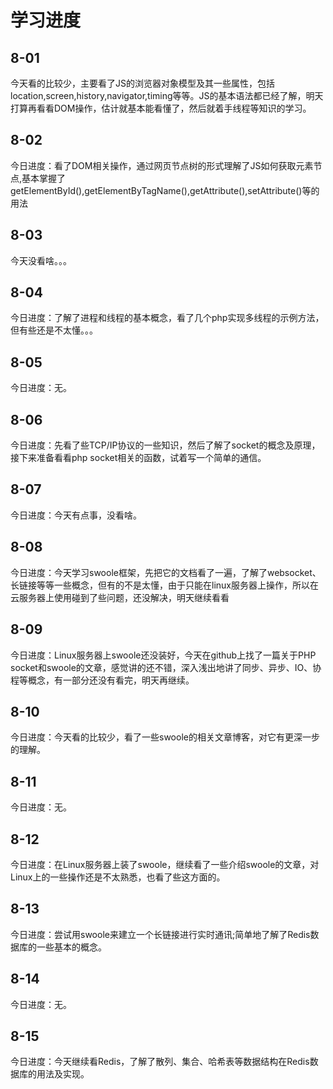 <h1>学习进度</h1>
<h2>8-01</h2>
  <p>今天看的比较少，主要看了JS的浏览器对象模型及其一些属性，包括location,screen,history,navigator,timing等等。JS的基本语法都已经了解，明天打算再看看DOM操作，估计就基本能看懂了，然后就着手线程等知识的学习。</p>
<h2>8-02</h2>
  <p>今日进度：看了DOM相关操作，通过网页节点树的形式理解了JS如何获取元素节点,基本掌握了getElementById(),getElementByTagName(),getAttribute(),setAttribute()等的用法</p>
<h2>8-03</h2>
  <p>今天没看啥。。。</p>
<h2>8-04</h2>
  <p>今日进度：了解了进程和线程的基本概念，看了几个php实现多线程的示例方法，但有些还是不太懂。。。</p>
<h2>8-05</h2>
  <p>今日进度：无。</p>
<h2>8-06</h2>
  <p>今日进度：先看了些TCP/IP协议的一些知识，然后了解了socket的概念及原理，接下来准备看看php socket相关的函数，试着写一个简单的通信。</p>
<h2>8-07</h2>
  <p>今日进度：今天有点事，没看啥。</p>
<h2>8-08</h2>
  <p>今日进度：今天学习swoole框架，先把它的文档看了一遍，了解了websocket、长链接等等一些概念，但有的不是太懂，由于只能在linux服务器上操作，所以在云服务器上使用碰到了些问题，还没解决，明天继续看看</p>
<h2>8-09</h2>
  <p>今日进度：Linux服务器上swoole还没装好，今天在github上找了一篇关于PHP socket和swoole的文章，感觉讲的还不错，深入浅出地讲了同步、异步、IO、协程等概念，有一部分还没有看完，明天再继续。</p>
<h2>8-10</h2>
  <p>今日进度：今天看的比较少，看了一些swoole的相关文章博客，对它有更深一步的理解。</p>
<h2>8-11</h2>
  <p>今日进度：无。</p>
<h2>8-12</h2>
  <p>今日进度：在Linux服务器上装了swoole，继续看了一些介绍swoole的文章，对Linux上的一些操作还是不太熟悉，也看了些这方面的。</p>
<h2>8-13</h2>
  <p>今日进度：尝试用swoole来建立一个长链接进行实时通讯;简单地了解了Redis数据库的一些基本的概念。</p>
<h2>8-14</h2>
  <p>今日进度：无。</p>
<h2>8-15</h2>
  <p>今日进度：今天继续看Redis，了解了散列、集合、哈希表等数据结构在Redis数据库的用法及实现。</p>
